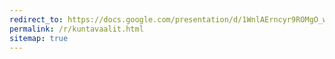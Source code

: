 ```yaml
---
redirect_to: https://docs.google.com/presentation/d/1WnlAErncyr9ROMgO_wMhZPnWdh9oBYsAjsGnS1qLpMQ/
permalink: /r/kuntavaalit.html
sitemap: true
---
```

